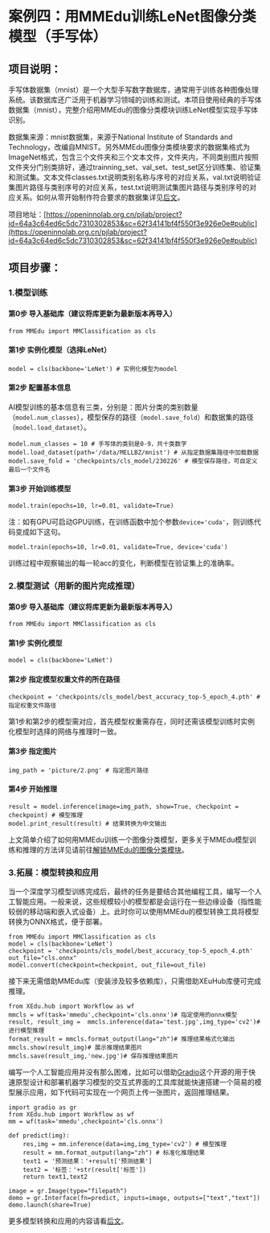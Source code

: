 # 案例四：用MMEdu训练LeNet图像分类模型（手写体）

## 项目说明：

手写体数据集（mnist）是一个大型手写数字数据库，通常用于训练各种图像处理系统。该数据库还广泛用于机器学习领域的训练和测试。本项目使用经典的手写体数据集（mnist），完整介绍用MMEdu的图像分类模块训练LeNet模型实现手写体识别。

数据集来源：mnist数据集，来源于National Institute of Standards and Technology，改编自MNIST。另外MMEdu图像分类模块要求的数据集格式为ImageNet格式，包含三个文件夹和三个文本文件，文件夹内，不同类别图片按照文件夹分门别类排好，通过trainning_set、val_set、test_set区分训练集、验证集和测试集。文本文件classes.txt说明类别名称与序号的对应关系，val.txt说明验证集图片路径与类别序号的对应关系，test.txt说明测试集图片路径与类别序号的对应关系。如何从零开始制作符合要求的数据集详见[后文](https://xedu.readthedocs.io/zh/master/how_to_use/dl_library/howtomake_imagenet.html)。

项目地址：[https://openinnolab.org.cn/pjlab/project?id=64a3c64ed6c5dc7310302853&sc=62f34141bf4f550f3e926e0e#public](https://openinnolab.org.cn/pjlab/project?id=64a3c64ed6c5dc7310302853&sc=62f34141bf4f550f3e926e0e#public)

## 项目步骤：

### 1.模型训练

#### 第0步 导入基础库（建议将库更新为最新版本再导入）

```
from MMEdu import MMClassification as cls
```

#### 第1步 实例化模型（选择LeNet）

```
model = cls(backbone='LeNet') # 实例化模型为model
```

#### 第2步 配置基本信息

AI模型训练的基本信息有三类，分别是：图片分类的类别数量（`model.num_classes`），模型保存的路径（`model.save_fold`）和数据集的路径（`model.load_dataset`）。

```
model.num_classes = 10 # 手写体的类别是0-9，共十类数字
model.load_dataset(path='/data/MELLBZ/mnist') # 从指定数据集路径中加载数据
model.save_fold = 'checkpoints/cls_model/230226' # 模型保存路径，可自定义最后一个文件名
```

#### 第3步 开始训练模型

```
model.train(epochs=10, lr=0.01, validate=True) 
```

注：如有GPU可启动GPU训练，在训练函数中加个参数`device='cuda'`，则训练代码变成如下这句。

```
model.train(epochs=10, lr=0.01, validate=True, device='cuda')
```

训练过程中观察输出的每一轮acc的变化，判断模型在验证集上的准确率。

### 2.模型测试（用新的图片完成推理）

#### 第0步 导入基础库（建议将库更新为最新版本再导入）

```
from MMEdu import MMClassification as cls
```

#### 第1步 实例化模型

```
model = cls(backbone='LeNet')
```

#### 第2步 指定模型权重文件的所在路径

```
checkpoint = 'checkpoints/cls_model/best_accuracy_top-5_epoch_4.pth' # 指定权重文件路径
```

第1步和第2步的模型需对应，首先模型权重需存在，同时还需该模型训练时实例化模型时选择的网络与推理时一致。

#### 第3步 指定图片

```
img_path = 'picture/2.png' # 指定图片路径
```

#### 第4步 开始推理

```
result = model.inference(image=img_path, show=True, checkpoint = checkpoint) # 模型推理
model.print_result(result) # 结果转换为中文输出
```

上文简单介绍了如何用MMEdu训练一个图像分类模型，更多关于MMEdu模型训练和推理的方法详见请前往[解锁MMEdu的图像分类模块](https://xedu.readthedocs.io/zh/master/mmedu/mmclassification.html#mmclassification)。 

### 3.拓展：模型转换和应用

当一个深度学习模型训练完成后，最终的任务是要结合其他编程工具，编写一个人工智能应用。一般来说，这些规模较小的模型都是会运行在一些边缘设备（指性能较弱的移动端和嵌入式设备）上。此时你可以使用MMEdu的模型转换工具将模型转换为ONNX格式，便于部署。

```
from MMEdu import MMClassification as cls
model = cls(backbone='LeNet')
checkpoint = 'checkpoints/cls_model/best_accuracy_top-5_epoch_4.pth'
out_file="cls.onnx"
model.convert(checkpoint=checkpoint, out_file=out_file)
```

接下来无需借助MMEdu库（安装涉及较多依赖库），只需借助XEuHub库便可完成推理。

```
from XEdu.hub import Workflow as wf
mmcls = wf(task='mmedu',checkpoint='cls.onnx')# 指定使用的onnx模型
result, result_img =  mmcls.inference(data='test.jpg',img_type='cv2')# 进行模型推理
format_result = mmcls.format_output(lang="zh")# 推理结果格式化输出
mmcls.show(result_img)# 展示推理结果图片
mmcls.save(result_img,'new.jpg')# 保存推理结果图片
```

编写一个人工智能应用并没有那么困难，比如可以借助[Gradio](https://xedu.readthedocs.io/zh/master/how_to_use/scitech_tools/gradio.html#webgradio)这个开源的用于快速原型设计和部署机器学习模型的交互式界面的工具库就能快速搭建一个简易的模型展示应用，如下代码可实现在一个网页上传一张图片，返回推理结果。

```
import gradio as gr
from XEdu.hub import Workflow as wf
mm = wf(task='mmedu',checkpoint='cls.onnx') 

def predict(img):
    res,img = mm.inference(data=img,img_type='cv2') # 模型推理
    result = mm.format_output(lang="zh") # 标准化推理结果
    text1 = '预测结果：'+result['预测结果']
    text2 = '标签：'+str(result['标签'])
    return text1,text2

image = gr.Image(type="filepath")
demo = gr.Interface(fn=predict, inputs=image, outputs=["text","text"])
demo.launch(share=True)
```

更多模型转换和应用的内容请看[后文](https://xedu.readthedocs.io/zh/master/how_to_use/support_resources/model_convert.html)。

